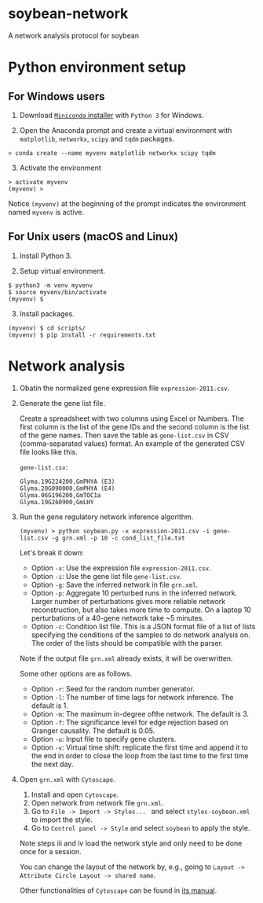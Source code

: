 # soybean-network
A network analysis protocol for soybean

# Python environment setup
## For Windows users
1. Download [`Miniconda` installer](https://conda.io/miniconda.html) with `Python 3` for Windows.

2. Open the Anaconda prompt and create a virtual environment with `matplotlib`, `networkx`, `scipy` and `tqdm` packages.
```
> conda create --name myvenv matplotlib networkx scipy tqdm
```

3. Activate the environment
```
> activate myvenv
(myvenv) >
```
Notice `(myvenv)` at the beginning of the prompt indicates the environment named `myvenv` is active.
## For Unix users (macOS and Linux)
1. Install Python 3.

2. Setup virtual environment.
```
$ python3 -m venv myvenv
$ source myvenv/bin/activate
(myvenv) $
```

3. Install packages.
```
(myvenv) $ cd scripts/
(myvenv) $ pip install -r requirements.txt
```

# Network analysis
1. Obatin the normalized gene expression file `expression-2011.csv`.
1. Generate the gene list file.

    Create a spreadsheet with two columns using Excel or Numbers. The first column is the list of the gene IDs and the second column is the list of the gene names. Then save the table as `gene-list.csv` in CSV (comma-separated values) format. An example of the generated CSV file looks like this.
    
    `gene-list.csv`:
    
    ```
    Glyma.19G224200,GmPHYA (E3)
    Glyma.20G090000,GmPHYA (E4)
    Glyma.06G196200,GmTOC1a
    Glyma.19G260900,GmLHY
    ```
1. Run the gene regulatory network inference algorithm.
    ```
    (myvenv) > python soybean.py -x expression-2011.csv -i gene-list.csv -g grn.xml -p 10 -c cond_list_file.txt
    ```
    Let's break it down:
    * Option `-x`: Use the expression file `expression-2011.csv`.
    * Option `-i`: Use the gene list file `gene-list.csv`.
    * Option `-g`: Save the inferred network in file `grn.xml`.
    * Option `-p`: Aggregate 10 perturbed runs in the inferred network. Larger number of perturbations gives more reliable network reconstruction, but also takes more time to compute. On a laptop 10 perturbations of a 40-gene network take ~5 minutes.
    * Option `-c`: Condition list file. This is a JSON format file of a list of lists
                    specifying the conditions of the samples to do
                    network analysis on. The order of the lists should
                    be compatible with the parser.
    
    Note if the output file `grn.xml` already exists, it will be overwritten.
    
    Some other options are as follows.
    * Option `-r`: Seed for the random number generator.
    * Option `-l`: The number of time lags for network inference. The default is 1.
    * Option `-m`: The maximum in-degree ofthe network. The default is 3.
    * Option `-f`: The significance level for edge rejection based on Granger causality. The default is 0.05.
    * Option `-u`: Input file to specify gene clusters.
    * Option `-v`: Virtual time shift: replicate the first time and append it to the end in order to close the loop from the last time to the first time the next day.

1. Open `grn.xml` with `Cytoscape`.
    1. Install and open `Cytoscape`.
    1. Open network from network file `grn.xml`.
    1. Go to `File -> Import -> Styles... ` and select `styles-soybean.xml` to import the style.
    1. Go to `Control panel -> Style` and select `soybean` to apply the style.
    
    Note steps iii and iv load the network style and only need to be done once for a session.

    You can change the layout of the network by, e.g., going to `Layout -> Attribute Circle Layout -> shared name`.
    
    Other functionalities of `Cytoscape` can be found in [its manual](http://manual.cytoscape.org/en/stable/).
